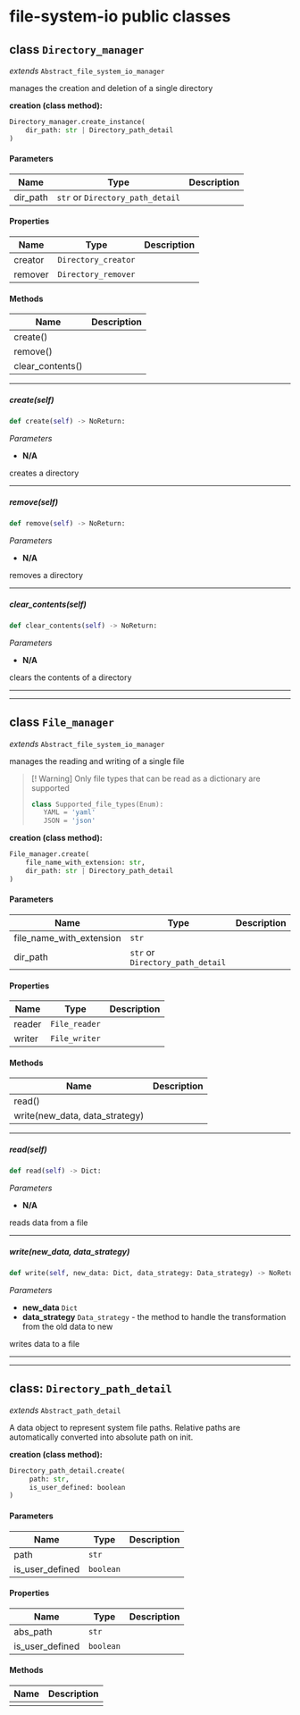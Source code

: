 # file-system-io public classes

## class `Directory_manager`

_extends_ `Abstract_file_system_io_manager`

manages the creation and deletion of a single directory

**creation (class method):**

```python
Directory_manager.create_instance(
	dir_path: str | Directory_path_detail
)
```

#### Parameters

| Name     | Type                             | Description |
| -------- | -------------------------------- | ----------- |
| dir_path | `str` or `Directory_path_detail` |             |

#### Properties

| Name    | Type                | Description |
| ------- | ------------------- | ----------- |
| creator | `Directory_creator` |             |
| remover | `Directory_remover` |             |

#### Methods

| Name             | Description |
| ---------------- | ----------- |
| create()         |             |
| remove()         |             |
| clear_contents() |             |

---

##### create(self)

```python
def create(self) -> NoReturn:
```

_Parameters_

- **N/A**

creates a directory

---

##### remove(self)

```python
def remove(self) -> NoReturn:
```

_Parameters_

- **N/A**

removes a directory

---

##### clear_contents(self)

```python
def clear_contents(self) -> NoReturn:
```

_Parameters_

- **N/A**

clears the contents of a directory

---

---

## class `File_manager`

_extends_ `Abstract_file_system_io_manager`

manages the reading and writing of a single file

> [! Warning] Only file types that can be read as a dictionary are supported
>
> ```python
> class Supported_file_types(Enum):
>    YAML = 'yaml'
>    JSON = 'json'
>
> ```

**creation (class method):**

```python
File_manager.create(
	file_name_with_extension: str,
	dir_path: str | Directory_path_detail
)
```

#### Parameters

| Name                     | Type                             | Description |
| ------------------------ | -------------------------------- | ----------- |
| file_name_with_extension | `str`                            |             |
| dir_path                 | `str` or `Directory_path_detail` |             |

#### Properties

| Name   | Type          | Description |
| ------ | ------------- | ----------- |
| reader | `File_reader` |             |
| writer | `File_writer` |             |

#### Methods

| Name                           | Description |
| ------------------------------ | ----------- |
| read()                         |             |
| write(new_data, data_strategy) |             |

---

##### read(self)

```python
def read(self) -> Dict:
```

_Parameters_

- **N/A**

reads data from a file

---

##### write(new_data, data_strategy)

```python
def write(self, new_data: Dict, data_strategy: Data_strategy) -> NoReturn:
```

_Parameters_

- **new_data** `Dict`
- **data_strategy** `Data_strategy` - the method to handle the transformation from the old data to new

writes data to a file

---

---

## class: `Directory_path_detail`

_extends_ `Abstract_path_detail`

A data object to represent system file paths. Relative paths are automatically converted into absolute path on init.

**creation (class method):**

```python
Directory_path_detail.create(
	 path: str,
	 is_user_defined: boolean
)
```

#### Parameters

| Name            | Type      | Description |
| --------------- | --------- | ----------- |
| path            | `str`     |             |
| is_user_defined | `boolean` |             |

#### Properties

| Name            | Type      | Description |
| --------------- | --------- | ----------- |
| abs_path        | `str`     |             |
| is_user_defined | `boolean` |             |

#### Methods

| Name | Description |
| ---- | ----------- |
|      |             |
